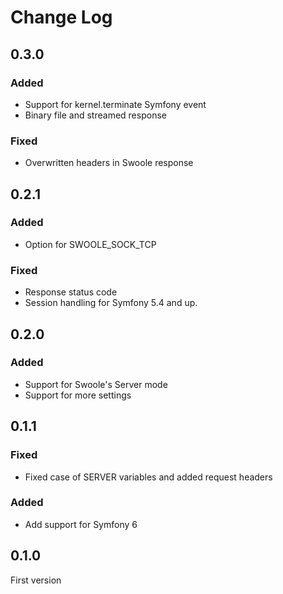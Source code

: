 # Change Log

## 0.3.0

### Added

- Support for kernel.terminate Symfony event
- Binary file and streamed response 

### Fixed

- Overwritten headers in Swoole response

## 0.2.1

### Added

- Option for SWOOLE_SOCK_TCP

### Fixed

- Response status code
- Session handling for Symfony 5.4 and up.

## 0.2.0

### Added

- Support for Swoole's Server mode
- Support for more settings

## 0.1.1

### Fixed

- Fixed case of SERVER variables and added request headers

### Added

- Add support for Symfony 6

## 0.1.0

First version
